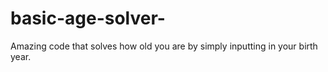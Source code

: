 # basic-age-solver-
Amazing code that solves how old you are by simply inputting in your birth year. 

